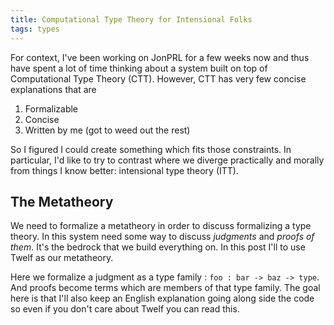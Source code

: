 ```yaml
---
title: Computational Type Theory for Intensional Folks
tags: types
---
```


For context, I've been working on JonPRL for a few weeks now and thus
have spent a lot of time thinking about a system built on top of
Computational Type Theory (CTT). However, CTT has very few concise
explanations that are

 1. Formalizable
 2. Concise
 3. Written by me (got to weed out the rest)

So I figured I could create something which fits those constraints. In
particular, I'd like to try to contrast where we diverge practically
and morally from things I know better: intensional type theory (ITT).

## The Metatheory

We need to formalize a metatheory in order to discuss formalizing a
type theory. In this system need some way to discuss *judgments* and
*proofs of them*. It's the bedrock that we build everything on. In
this post I'll to use Twelf as our metatheory.

Here we formalize a judgment as a type family : `foo : bar -> baz ->
type`. And proofs become terms which are members of that type
family. The goal here is that I'll also keep an English explanation
going along side the code so even if you don't care about Twelf you
can read this.
